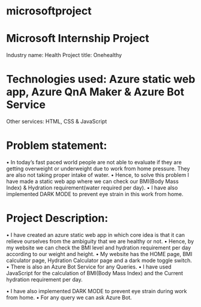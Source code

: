 ﻿# microsoftproject
# Microsoft Internship Project
	
Industry name: Health
Project title: Onehealthy
# Technologies used: Azure static web app, Azure QnA Maker & Azure Bot Service
Other services: HTML, CSS & JavaScript
# Problem statement: 

•	In today’s fast paced world people are not able to evaluate if they are getting overweight or underweight due to work from home pressure. They are also not taking proper intake of water.
•	Hence, to solve this problem I have made a static web app where we can check our BMI(Body Mass Index) & Hydration requirement(water required per day).
•	I have also implemented DARK MODE to prevent eye strain in this work from home.


# Project Description: 

•	I have created an azure static web app in which core idea is that it can relieve ourselves from the ambiguity that we are healthy or not.
•	Hence, by my website we can check the BMI level and hydration requirement per day according to our weight and height.
•	My website has the HOME page, BMI calculator page, Hydration Calculator page and a dark mode toggle switch.
•	There is also an Azure Bot Service for any Queries.
•	I have used JavaScript for the calculation of BMI(Body Mass Index) and the Current hydration requirement per day.

•	I have also implemented DARK MODE to prevent eye strain during work from home.
•	For any query we can ask Azure Bot.

